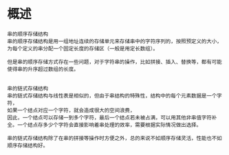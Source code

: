 
# 概述


    串的顺序存储结构
    串的顺序存储结构是用一组地址连续的存储单元来存储串中的字符序列的，按照预定义的大小，
    为每个定义的串分配一个固定长度的存储区（一般是用定长数组）。
    
    但是串的顺序存储方式存在一些问题，对于字符串的操作，比如拼接、插入、替换等，都有可能使得串的升序超过数组的长度。
    
    
    串的链式存储结构
    串的链式存储结构与线性表是相似的，但由于串结构的特殊性，结构中的每个元素数据是一个字符，
    如果一个结点对应一个字符，就会造成很大的空间浪费，
    因此，一个结点可以存储一到多个字符，最后一个结点若未被占满，可以用其他非串值字符补全。一个结点存多少个字符会直接影响着串处理的效率，需要根据实际情况做出选择。
    
    串的链式存储结构除了在串的拼接等操作时方便之外，总的来说不如顺序存储灵活，性能也不如顺序存储结构好。
    
